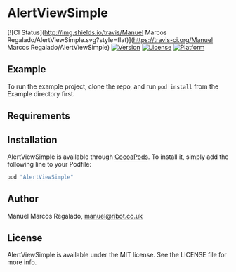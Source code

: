 # AlertViewSimple

[![CI Status](http://img.shields.io/travis/Manuel Marcos Regalado/AlertViewSimple.svg?style=flat)](https://travis-ci.org/Manuel Marcos Regalado/AlertViewSimple)
[![Version](https://img.shields.io/cocoapods/v/AlertViewSimple.svg?style=flat)](http://cocoapods.org/pods/AlertViewSimple)
[![License](https://img.shields.io/cocoapods/l/AlertViewSimple.svg?style=flat)](http://cocoapods.org/pods/AlertViewSimple)
[![Platform](https://img.shields.io/cocoapods/p/AlertViewSimple.svg?style=flat)](http://cocoapods.org/pods/AlertViewSimple)

## Example

To run the example project, clone the repo, and run `pod install` from the Example directory first.

## Requirements

## Installation

AlertViewSimple is available through [CocoaPods](http://cocoapods.org). To install
it, simply add the following line to your Podfile:

```ruby
pod "AlertViewSimple"
```

## Author

Manuel Marcos Regalado, manuel@ribot.co.uk

## License

AlertViewSimple is available under the MIT license. See the LICENSE file for more info.
